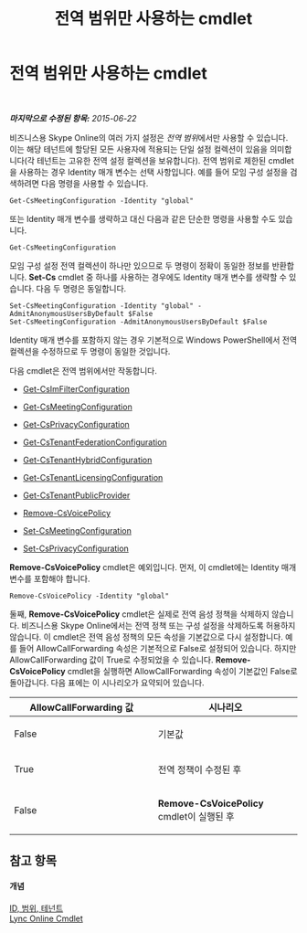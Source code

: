 ﻿---
title: 전역 범위만 사용하는 cmdlet
TOCTitle: 전역 범위만 사용하는 cmdlet
ms:assetid: 0ffd3bc9-a6a1-4c2e-8d52-e599acc49d2d
ms:mtpsurl: https://technet.microsoft.com/ko-kr/library/Dn362771(v=OCS.15)
ms:contentKeyID: 56270215
ms.date: 08/10/2015
mtps_version: v=OCS.15
ms.translationtype: HT
---

# 전역 범위만 사용하는 cmdlet

 

_**마지막으로 수정된 항목:** 2015-06-22_

비즈니스용 Skype Online의 여러 가지 설정은 *전역 범위*에서만 사용할 수 있습니다. 이는 해당 테넌트에 할당된 모든 사용자에 적용되는 단일 설정 컬렉션이 있음을 의미합니다(각 테넌트는 고유한 전역 설정 컬렉션을 보유합니다). 전역 범위로 제한된 cmdlet을 사용하는 경우 Identity 매개 변수는 선택 사항입니다. 예를 들어 모임 구성 설정을 검색하려면 다음 명령을 사용할 수 있습니다.

    Get-CsMeetingConfiguration -Identity "global"

또는 Identity 매개 변수를 생략하고 대신 다음과 같은 단순한 명령을 사용할 수도 있습니다.

    Get-CsMeetingConfiguration

모임 구성 설정 전역 컬렉션이 하나만 있으므로 두 명령이 정확이 동일한 정보를 반환합니다. **Set-Cs** cmdlet 중 하나를 사용하는 경우에도 Identity 매개 변수를 생략할 수 있습니다. 다음 두 명령은 동일합니다.

    Set-CsMeetingConfiguration -Identity "global" -AdmitAnonymousUsersByDefault $False
    Set-CsMeetingConfiguration -AdmitAnonymousUsersByDefault $False

Identity 매개 변수를 포함하지 않는 경우 기본적으로 Windows PowerShell에서 전역 컬렉션을 수정하므로 두 명령이 동일한 것입니다.

다음 cmdlet은 전역 범위에서만 작동합니다.

  - [Get-CsImFilterConfiguration](https://docs.microsoft.com/en-us/powershell/module/skype/Get-CsImFilterConfiguration)

  - [Get-CsMeetingConfiguration](https://docs.microsoft.com/en-us/powershell/module/skype/Get-CsMeetingConfiguration)

  - [Get-CsPrivacyConfiguration](https://docs.microsoft.com/en-us/powershell/module/skype/Get-CsPrivacyConfiguration)

  - [Get-CsTenantFederationConfiguration](https://docs.microsoft.com/powershell/module/skype/Get-CsTenantFederationConfiguration)

  - [Get-CsTenantHybridConfiguration](https://docs.microsoft.com/en-us/powershell/module/skype/Get-CsTenantHybridConfiguration)

  - [Get-CsTenantLicensingConfiguration](https://docs.microsoft.com/en-us/powershell/module/skype/Get-CsTenantLicensingConfiguration)

  - [Get-CsTenantPublicProvider](https://docs.microsoft.com/powershell/module/skype/Get-CsTenantPublicProvider)

  - [Remove-CsVoicePolicy](https://docs.microsoft.com/en-us/powershell/module/skype/Remove-CsVoicePolicy)

  - [Set-CsMeetingConfiguration](https://docs.microsoft.com/en-us/powershell/module/skype/Set-CsMeetingConfiguration)

  - [Set-CsPrivacyConfiguration](https://docs.microsoft.com/en-us/powershell/module/skype/Set-CsPrivacyConfiguration)

**Remove-CsVoicePolicy** cmdlet은 예외입니다. 먼저, 이 cmdlet에는 Identity 매개 변수를 포함해야 합니다.

    Remove-CsVoicePolicy -Identity "global"

둘째, **Remove-CsVoicePolicy** cmdlet은 실제로 전역 음성 정책을 삭제하지 않습니다. 비즈니스용 Skype Online에서는 전역 정책 또는 구성 설정을 삭제하도록 허용하지 않습니다. 이 cmdlet은 전역 음성 정책의 모든 속성을 기본값으로 다시 설정합니다. 예를 들어 AllowCallForwarding 속성은 기본적으로 False로 설정되어 있습니다. 하지만 AllowCallForwarding 값이 True로 수정되었을 수 있습니다. **Remove-CsVoicePolicy** cmdlet을 실행하면 AllowCallForwarding 속성이 기본값인 False로 돌아갑니다. 다음 표에는 이 시나리오가 요약되어 있습니다.


<table>
<colgroup>
<col style="width: 50%" />
<col style="width: 50%" />
</colgroup>
<thead>
<tr class="header">
<th>AllowCallForwarding 값</th>
<th>시나리오</th>
</tr>
</thead>
<tbody>
<tr class="odd">
<td><p>False</p></td>
<td><p>기본값</p></td>
</tr>
<tr class="even">
<td><p>True</p></td>
<td><p>전역 정책이 수정된 후</p></td>
</tr>
<tr class="odd">
<td><p>False</p></td>
<td><p><strong>Remove-CsVoicePolicy</strong> cmdlet이 실행된 후</p></td>
</tr>
</tbody>
</table>


## 참고 항목

#### 개념

[ID, 범위, 테넌트](identities-scopes-and-tenants-in-skype-for-business-online.md)  
[Lync Online Cmdlet](https://docs.microsoft.com/en-us/SkypeForBusiness/set-up-your-computer-for-windows-powershell/set-up-your-computer-for-windows-powershell)

